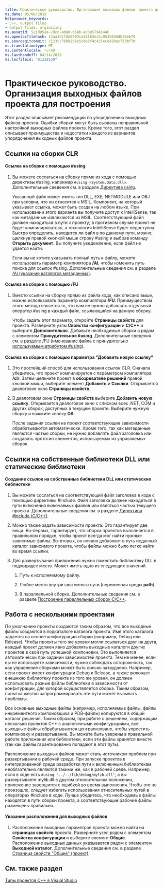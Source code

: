 ```yaml
---
title: Практическое руководство. Организация выходных файлов проекта для построения
ms.date: 05/06/2019
helpviewer_keywords:
- C++, output files
- output files, organizing
ms.assetid: 521d95ea-2dcc-4da0-b5eb-ac3e57941446
ms.openlocfilehash: 13aa3d1f8e2993ca34163ecbc0515948db56eb79
ms.sourcegitcommit: c123cc76bb2b6c5cde6f4c425ece420ac733bf70
ms.translationtype: MT
ms.contentlocale: ru-RU
ms.lasthandoff: 04/14/2020
ms.locfileid: "81328530"
---
```

# <a name="how-to-organize-project-output-files-for-builds"></a>Практическое руководство. Организация выходных файлов проекта для построения

Этот раздел описывает рекомендации по упорядочению выходных файлов проекта. Ошибки сборки могут быть вызваны неправильной настройкой выходных файлов проекта. Кроме того, этот раздел описывает преимущества и недостатки каждого из вариантов упорядочения выходных файлов проекта.

## <a name="referencing-clr-assemblies"></a>Ссылки на сборки CLR

#### <a name="to-reference-assemblies-with-using"></a>Ссылка на сборки с помощью #using

1. Вы можете сослаться на сборку прямо из кода с помощью директивы #using, например `#using <System.Data.dll>`. Дополнительные сведения см. в разделе [Директива using](../preprocessor/hash-using-directive-cpp.md).

   Указанный файл может иметь тип DLL, EXE, NETMODULE или OBJ при условии, что он относится к MSIL. Компонент, на который указывает ссылка, может быть создан на любом языке. При использовании этого варианта вы получите доступ к IntelliSense, так как метаданные извлекаются из MSIL. Соответствующий файл должен находиться в пути к проекту; в противном случае проект не будет компилироваться, а технология IntelliSense будет недоступна. Быстро определить, находится ли файл в по данному пути, можно, щелкнув правой кнопкой мыши строку #using и выбрав команду **Открыть документ**. Вы получите уведомление, если файл не удается найти.

   Если вы не хотите указывать полный путь к файлу, можете использовать параметр компилятора **/AI**, чтобы изменить путь поиска для ссылок #using. Дополнительные сведения см. в разделе [/AI (указание каталогов метаданных)](reference/ai-specify-metadata-directories.md).

#### <a name="to-reference-assemblies-with-fu"></a>Ссылка на сборки с помощью /FU

1. Вместо ссылки на сборку прямо из файла кода, как описано выше, можно использовать параметр компилятора **/FU**. Преимуществом этого метода является то, что вам не нужно добавлять отдельный оператор #using в каждый файл, ссылающийся на данную сборку.

   Чтобы задать этот параметр, откройте **Страницы свойств** для проекта. Разверните узлы **Свойства конфигурации** и **C/C++** и выберите **Дополнительно**. Добавьте необходимые сборки в рядом с элементом **Принудительное #using**. Дополнительные сведения см. в разделе [/FU (именование файла с принудительно используемым атрибутом #using)](reference/fu-name-forced-hash-using-file.md).

#### <a name="to-reference-assemblies-with-add-new-reference"></a>Ссылка на сборки с помощью параметра "Добавить новую ссылку"

1. Это простейший способ для использования ссылок CLR. Сначала убедитесь, что проект компилируется с параметром компилятора **/clr**. Затем щелкните проект в **обозревателе решений** правой кнопкой мыши, выберите элемент **Добавить** и **Ссылки**. Открывается диалоговое окно **Страницы свойств**.

1. В диалоговом окне **Страницы свойств** выберите **Добавить новую ссылку**. Открывается диалоговое окно с списком всех .NET, COM и других сборок, доступных в текущем проекте. Выберите нужную сборку и нажмите кнопку **ОК**.

   После задания ссылки на проект соответствующие зависимости обрабатываются автоматически. Кроме того, так как метаданные являются частью сборки, не нужно добавлять файл заголовка или создавать прототип элементов, используемых из управляемых сборок.

## <a name="referencing-native-dlls-or-static-libraries"></a>Ссылки на собственные библиотеки DLL или статические библиотеки

#### <a name="to-reference-native-dlls-or-static-libraries"></a>Создание ссылок на собственные библиотеки DLL или статические библиотеки

1. Вы можете сослаться на соответствующий файл заголовка в коде с помощью директивы #include. Файл заголовка должен находиться в пути включения включаемых файлов или являться частью текущего проекта. Дополнительные сведения см. в разделе [Директива #include (C/C++)](../preprocessor/hash-include-directive-c-cpp.md).

1. Можно также задать зависимости проекта. Это гарантирует две вещи. Во-первых, гарантирует, что сборка проектов выполняется в правильном порядке, чтобы проект всегда мог найти нужные зависимые файлы. Во-вторых, он неявно добавляет в путь исданный каталог зависимого проекта, чтобы файлы можно было легко найти во время ссылки.

1. Для развертывания приложения нужно поместить библиотеку DLL в подходящее место. Может иметь одно из следующих значений.

   1. Путь к исполняемому файлу.

   1. Любое место внутри системного пути (переменная среды **path**).

   1. В параллельной сборке. Дополнительные сведения см. в разделе [Построение параллельных сборок C/C++](building-c-cpp-side-by-side-assemblies.md).

## <a name="working-with-multiple-projects"></a>Работа с несколькими проектами

По умолчанию проекты создаются таким образом, что все выходные файлы создаются в подкаталоге каталога проекта. Имя этого каталога задается на основе конфигурации сборки (например, Debug или Release). Чтобы проекты того же уровня могли ссылаться друг на друга, каждый проект должен явно добавлять выходные каталоги других проектов в свой путь успешной компоновки. Это выполняется автоматически при задании зависимостей проекта. Тем не менее, если вы не используете зависимости, нужно соблюдать осторожность, так как управление сборками может быть сильно затруднено. Например, если проект имеет конфигурации Debug и Release, а также включает внешнюю библиотеку проекта из того же уровня, он должен использовать разные файлы библиотеки в зависимости от конфигурации, для которой осуществляется сборка. Таким образом, попытка жестко запрограммировать эти пути может вызывать проблемы.

Все основные выходные файлы (например, исполняемые файлы, файлы инкрементного компоновщика и PDB-файлы) копируются в общий каталог решения. Таким образом, при работе с решением, содержащим несколько проектов C++ с аналогичными конфигурациями, все выходные файлы обрабатываются централизовано, чтобы упростить компоновку и развертывание. Вы можете быть уверены в правильной работе приложения или библиотеки, если эти файлы хранятся вместе (так как файлы гарантированно попадают в этот путь).

Расположение выходных файлов может стать источником проблем при развертывании в рабочей среде. При запуске проектов в интегрированной среде разработки пути к включенным библиотекам необязательно являются такими же, как в рабочей среде. Например, если в коде есть `#using "../../lib/debug/mylib.dll"`, а вы развертываете mylib.dll в другом относительном положении, приложение завершится с ошибкой во время выполнения. Чтобы это не произошло, следует избегать использования относительных путей в операторах #include в коде. Лучше убедитесь, что необходимые файлы находятся в пути сборки проекта, а соответствующие рабочие файлы размещены правильно.

#### <a name="how-to-specify-where-output-files-go"></a>Указание расположения для выходных файлов

1. Расположение выходных параметров проекта можно найти на **страницах свойств** проекта. Разверните узел рядом с элементом **Свойства конфигурации** и выберите элемент **Общие**. Расположение выходных данных указывается рядом с элементом **Выходной каталог**. Дополнительные сведения см. в разделе [Страница свойств "Общие" (проект)](reference/general-property-page-project.md).

## <a name="see-also"></a>См. также раздел

[Типы проектов C++ в Visual Studio](reference/visual-cpp-project-types.md)
